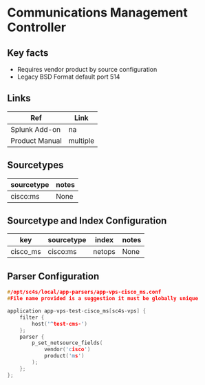 # Communications Management Controller

## Key facts

* Requires vendor product by source configuration
* Legacy BSD Format default port 514

## Links

| Ref            | Link                                                                                                    |
|----------------|---------------------------------------------------------------------------------------------------------|
| Splunk Add-on  | na                                                               |
| Product Manual | multiple |

## Sourcetypes

| sourcetype     | notes                                                                                                   |
|----------------|---------------------------------------------------------------------------------------------------------|
| cisco:ms     |  None                                                                                                    |

## Sourcetype and Index Configuration

| key            | sourcetype     | index          | notes          |
|----------------|----------------|----------------|----------------|
| cisco_ms    | cisco:ms    | netops          | None     |


## Parser Configuration

```c
#/opt/sc4s/local/app-parsers/app-vps-cisco_ms.conf
#File name provided is a suggestion it must be globally unique

application app-vps-test-cisco_ms[sc4s-vps] {
	filter { 
        host('^test-cms-')
    };	
    parser { 
        p_set_netsource_fields(
            vendor('cisco')
            product('ms')
        ); 
    };   
};


```